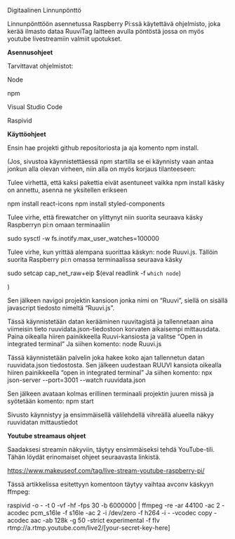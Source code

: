 Digitaalinen Linnunpönttö

Linnunpönttöön asennetussa Raspberry Pi:ssä käytettävä ohjelmisto, joka kerää ilmasto dataa RuuviTag laitteen avulla pöntöstä jossa on myös youtube livestreamiin valmiit upotukset.


**Asennusohjeet**

Tarvittavat ohjelmistot:

Node

npm

Visual Studio Code

Raspivid


**Käyttöohjeet**

Ensin hae projekti github repositoriosta ja aja komento npm install.

(Jos, sivustoa käynnistettäessä npm startilla se ei käynnisty vaan antaa jonkun alla olevan virheen, niin alla on myös korjaus tilanteeseen:

Tulee virhettä, että kaksi pakettia eivät asentuneet vaikka npm install käsky on annettu, asenna ne yksitellen erikseen

npm install react-icons
npm install styled-components


Tulee virhe, että firewatcher on ylittynyt niin suorita seuraava käsky Raspberryn pi:n omaan terminaaliin

sudo sysctl -w fs.inotify.max_user_watches=100000


Tulee virhe, kun yrittää alempana suorittaa käskyn: node Ruuvi.js. Tällöin suorita Raspberry pi:n omassa terminaalissa seuraava käsky

sudo setcap cap_net_raw+eip $(eval readlink -f `which node`)

)


Sen jälkeen navigoi projektin kansioon jonka nimi on “Ruuvi”, siellä on sisällä javascript tiedosto nimeltä “Ruuvi.js”. 

Tässä käynnistetään datan kerääminen ruuvitagistä ja tallennetaan aina viimeisin tieto ruuvidata.json-tiedostoon korvaten aikaisempi mittausdata.
Paina oikealla hiiren painikkeella Ruuvi-kansiosta ja valitse “Open in integrated terminal” 
Ja siihen komento: node Ruuvi.js

Tässä käynnistetään palvelin joka hakee koko ajan tallennetun datan ruuvidata.json tiedostosta.
Sen jälkeen uudestaan RUUVI kansiota oikealla hiiren painikkeella “open in integrated terminal” 
Ja siihen komento: npx json-server --port=3001 --watch ruuvidata.json

Sen jälkeen avataan kolmas erillinen terminaali projektin juuren missä  ja syötetään komento: npm start 

Sivusto käynnistyy ja ensimmäisellä välilehdellä vihreällä alueella näkyy ruuvidatan mittaustiedot


**Youtube streamaus ohjeet**

Saadaksesi streamin näkyviin, täytyy ensimmäiseksi tehdä YouTube-tili. Tähän löydät erinomaiset ohjeet seuraavasta linkistä.

https://www.makeuseof.com/tag/live-stream-youtube-raspberry-pi/

Tässä artikkelissa esitettyyn komentoon täytyy vaihtaa avconv käskyyn ffmpeg:

raspivid -o - -t 0 -vf -hf -fps 30 -b 6000000 | ffmpeg -re -ar 44100 -ac 2 -acodec pcm_s16le -f s16le -ac 2 -i /dev/zero -f h264 -i - -vcodec copy -acodec aac -ab 128k -g 50 -strict experimental -f flv rtmp://a.rtmp.youtube.com/live2/[your-secret-key-here]
